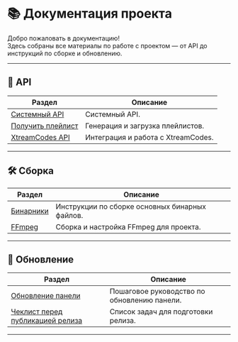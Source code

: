 # 📚 Документация проекта

Добро пожаловать в документацию!  
Здесь собраны все материалы по работе с проектом — от API до инструкций по сборке и обновлению.

---

## 🔌 API

| Раздел | Описание |
|--------|---------|
| [Системный API](api/system_api.md) | Системный API. |
| [Получить плейлист](api/playlist.md) | Генерация и загрузка плейлистов. |
| [XtreamCodes API](api/xtreamcodes_api.md) | Интеграция и работа с XtreamCodes. |

---

## 🛠 Сборка

| Раздел | Описание |
|--------|---------|
| [Бинарники](build_binaries.md) | Инструкции по сборке основных бинарных файлов. |
| [FFmpeg](build_ffmpeg.md) | Сборка и настройка FFmpeg для проекта. |

---

## 🔄 Обновление

| Раздел | Описание |
|--------|---------|
| [Обновление панели](update.md) | Пошаговое руководство по обновлению панели. |
| [Чеклист перед публикацией релиза](updates_checklist.md) | Список задач для подготовки релиза. |

---